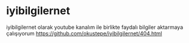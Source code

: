 # iyibilgilernet
iyibilgilernet olarak youtube kanalım ile birlikte faydalı bilgiler aktarmaya çalışıyorum
https://github.com/okustepe/iyibilgilernet/404.html
